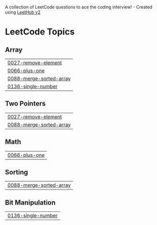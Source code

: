 A collection of LeetCode questions to ace the coding interview! - Created using [LeetHub v2](https://github.com/arunbhardwaj/LeetHub-2.0)
<!---LeetCode Topics Start-->
# LeetCode Topics
## Array
|  |
| ------- |
| [0027-remove-element](https://github.com/Sivabalakrishnan161310/Leetcode_problems/tree/master/0027-remove-element) |
| [0066-plus-one](https://github.com/Sivabalakrishnan161310/Leetcode_problems/tree/master/0066-plus-one) |
| [0088-merge-sorted-array](https://github.com/Sivabalakrishnan161310/Leetcode_problems/tree/master/0088-merge-sorted-array) |
| [0136-single-number](https://github.com/Sivabalakrishnan161310/Leetcode_problems/tree/master/0136-single-number) |
## Two Pointers
|  |
| ------- |
| [0027-remove-element](https://github.com/Sivabalakrishnan161310/Leetcode_problems/tree/master/0027-remove-element) |
| [0088-merge-sorted-array](https://github.com/Sivabalakrishnan161310/Leetcode_problems/tree/master/0088-merge-sorted-array) |
## Math
|  |
| ------- |
| [0066-plus-one](https://github.com/Sivabalakrishnan161310/Leetcode_problems/tree/master/0066-plus-one) |
## Sorting
|  |
| ------- |
| [0088-merge-sorted-array](https://github.com/Sivabalakrishnan161310/Leetcode_problems/tree/master/0088-merge-sorted-array) |
## Bit Manipulation
|  |
| ------- |
| [0136-single-number](https://github.com/Sivabalakrishnan161310/Leetcode_problems/tree/master/0136-single-number) |
<!---LeetCode Topics End-->